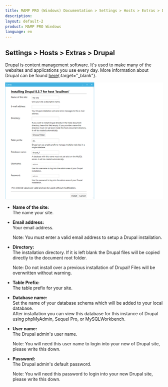 ```yaml
---
title: MAMP PRO (Windows) Documentation > Settings > Hosts > Extras > Drupal
description: 
layout: default-2
product: MAMP PRO Windows
language: en
---
```


## Settings > Hosts > Extras > Drupal

Drupal is content management software. It's used to make many of the websites and applications you use every day. More information about Drupal can be found [here](https://www.drupal.org){:target="_blank"}.

![MAMP](/en/MAMP-PRO-Windows/Settings/Hosts/Extras/Drupal/ExtraDrupal.png)

*  **Name of the site:**  
   The name your site.

*  **Email address:**  
   Your email address.  
   
   <div class="alert" role="alert"> 
   Note: You must enter a valid email address to setup a Drupal installation.
   </div>

*  **Directory:**  
   The installation directory. If it is left blank the Drupal files will be copied directly to the document root folder.  
  
   <div class="alert" role="alert"> 
   Note: Do not install over a previous installation of Drupal! Files will be overwritten without warning. 
   </div>

*  **Table Prefix:**  
   The table prefix for your site.

*  **Database name:**  
   Set the name of your database schema which will be added to your local database.  
   After installation you can view this database for this instance of Drupal using phpMyAdmin, Sequel Pro, or MySQLWorkbench. 
 
*  **User name:**  
   The Drupal admin's user name.
   <div class="alert" role="alert">
   Note: You will need this user name to login into your new of Drupal site, please write this down. 
   </div>

*  **Password:**  
   The Drupal admin's default password.  
   <div class="alert" role="alert">   
   Note: You will need this password to login into your new Drupal site, please write this down.
   </div>
   

